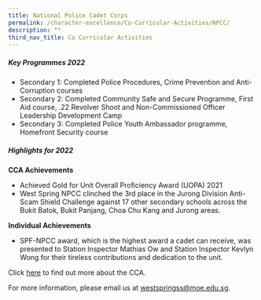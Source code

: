 ```yaml
---
title: National Police Cadet Corps
permalink: /character-excellence/Co-Curricular-Activities/NPCC/
description: ""
third_nav_title: Co Curricular Activities
---
```

##### Key Programmes 2022

* Secondary 1: Completed Police Procedures, Crime Prevention and Anti-Corruption courses
* Secondary 2: Completed Community Safe and Secure Programme, First Aid course, .22 Revolver Shoot and Non-Commissioned Officer Leadership Development Camp
* Secondary 3: Completed Police Youth Ambassador programme, Homefront Security course

##### Highlights for 2022

**CCA Achievements**

* Achieved Gold for Unit Overall Proficiency Award (UOPA) 2021
* West Spring NPCC clinched the 3rd place in the Jurong Division Anti-Scam Shield Challenge against 17 other secondary schools across the Bukit Batok, Bukit Panjang, Choa Chu Kang and Jurong areas.

**Individual Achievements**

* SPF-NPCC award, which is the highest award a cadet can receive, was presented to Station Inspector Mathias Ow and Station Inspector Kevlyn Wong for their tireless contributions and dedication to the unit.


Click [here](https://youtu.be/HoK5x2kffOI) to find out more about the CCA.

For more information, please email us at [westspringss@moe.edu.sg](http://westspringss.moe.edu.sg/).